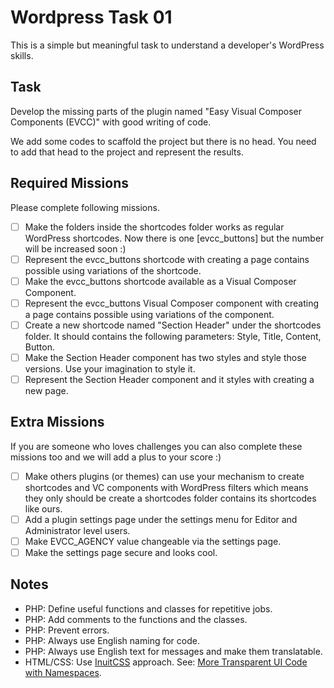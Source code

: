 # Wordpress Task 01
This is a simple but meaningful task to understand a developer's WordPress skills.

## Task
Develop the missing parts of the plugin named "Easy Visual Composer Components (EVCC)" with good writing of code.

We add some codes to scaffold the project but there is no head. You need to add that head to the project and represent the results.

## Required Missions
Please complete following missions.

- [ ] Make the folders inside the shortcodes folder works as regular WordPress shortcodes. Now there is one [evcc_buttons] but the number will be increased soon :)
- [ ] Represent the evcc_buttons shortcode with creating a page contains possible using variations of the shortcode.
- [ ] Make the evcc_buttons shortcode available as a Visual Composer Component.
- [ ] Represent the evcc_buttons Visual Composer component with creating a page contains possible using variations of the component.
- [ ] Create a new shortcode named "Section Header" under the shortcodes folder. It should contains the following parameters: Style, Title, Content, Button.
- [ ] Make the Section Header component has two styles and style those versions. Use your imagination to style it.
- [ ] Represent the Section Header component and it styles with creating a new page.

## Extra Missions
If you are someone who loves challenges you can also complete these missions too and we will add a plus to your score :)

- [ ] Make others plugins (or themes) can use your mechanism to create shortcodes and VC components with WordPress filters which means they only should be create a shortcodes folder contains its shortcodes like ours.
- [ ] Add a plugin settings page under the settings menu for Editor and Administrator level users.
- [ ] Make EVCC_AGENCY value changeable via the settings page.
- [ ] Make the settings page secure and looks cool.

## Notes

- PHP: Define useful functions and classes for repetitive jobs.
- PHP: Add comments to the functions and the classes.
- PHP: Prevent errors.
- PHP: Always use English naming for code.
- PHP: Always use English text for messages and make them translatable.
- HTML/CSS: Use [InuitCSS](https://github.com/inuitcss/inuitcss) approach. See: [More Transparent UI Code with Namespaces](https://csswizardry.com/2015/03/more-transparent-ui-code-with-namespaces/#the-namespaces).
